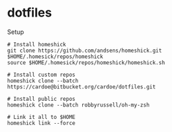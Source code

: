 dotfiles
========

Setup

    # Install homeshick
    git clone https://github.com/andsens/homeshick.git $HOME/.homesick/repos/homeshick
    source $HOME/.homesick/repos/homeshick/homeshick.sh

    # Install custom repos
    homeshick clone --batch https://cardoe@bitbucket.org/cardoe/dotfiles.git

    # Install public repos
    homeshick clone --batch robbyrussell/oh-my-zsh

    # Link it all to $HOME
    homeshick link --force
